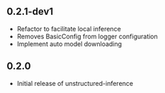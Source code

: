 ## 0.2.1-dev1

* Refactor to facilitate local inference
* Removes BasicConfig from logger configuration
* Implement auto model downloading

## 0.2.0

* Initial release of unstructured-inference
